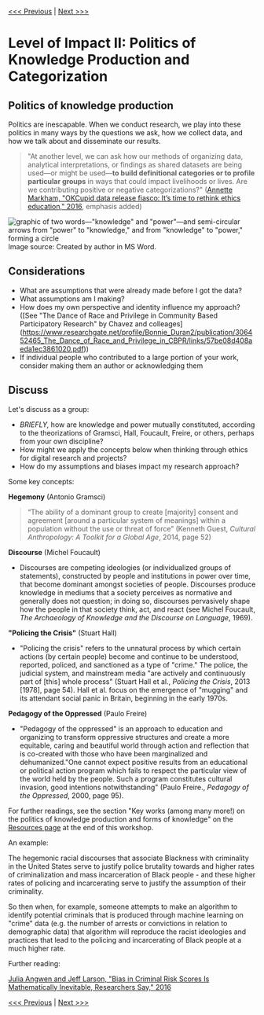 [<<< Previous](impact1cont.md) | [Next >>>](impact2cont.md)

# Level of Impact II: Politics of Knowledge Production and Categorization  

## Politics of knowledge production
Politics are inescapable. When we conduct research, we play into these politics in many ways by the questions we ask, how we collect data, and how we talk about and disseminate our results. 

> "At another level, we can ask how our methods of organizing data, analytical interpretations, or findings as shared datasets are being used—or might be used—**to build definitional categories or to profile particular groups** in ways that could impact livelihoods or lives. Are we contributing positive or negative categorizations?" ([Annette Markham, "OKCupid data release fiasco: It’s time to rethink ethics education," 2016](http://annettemarkham.com/2016/05/okcupid-data-release-fiasco-its-time-to-rethink-ethics-education/), emphasis added)  

![graphic of two words—"knowledge" and "power"—and semi-circular arrows from "power" to "knowledge," and from "knowledge" to "power," forming a circle](../images/power.png)  
Image source: Created by author in MS Word.  

## Considerations
* What are assumptions that were already made before I got the data? 
* What assumptions am I making? 
* How does my own perspective and identity influence my approach? ([See "The Dance of Race and Privilege in Community Based Participatory Research" by Chavez and colleages] (https://www.researchgate.net/profile/Bonnie_Duran2/publication/306452465_The_Dance_of_Race_and_Privilege_in_CBPR/links/57be08d408aeda1ec3861020.pdf))
* If individual people who contributed to a large portion of your work, consider making them an author or acknowledging them

## Discuss  

Let's discuss as a group:  

- *BRIEFLY,* how are knowledge and power mutually constituted, according to the theorizations of Gramsci, Hall, Foucault, Freire, or others, perhaps from your own discipline?
- How might we apply the concepts below when thinking through ethics for digital research and projects?  
- How do my assumptions and biases impact my research approach?

Some key concepts:

**Hegemony** (Antonio Gramsci)  
> “The ability of a dominant group to create [majority] consent and agreement [around a particular system of meanings] within a population without the use or threat of force” (Kenneth Guest, *Cultural Anthropology: A Toolkit for a Global Age*, 2014, page 52)

**Discourse** (Michel Foucault)  
* Discourses are competing ideologies (or individualized groups of statements), constructed by people and institutions in power over time, that become dominant amongst societies of people. Discourses produce knowledge in mediums that a society perceives as normative and generally does not question; in doing so, discourses pervasively shape how the people in that society think, act, and react (see Michel Foucault, *The Archaeology of Knowledge and the Discourse on Language*, 1969). 

**"Policing the Crisis"** (Stuart Hall)  
* "Policing the crisis" refers to the unnatural process by which certain actions (by certain people) become and continue to be understood, reported, policed, and sanctioned as a type of "crime." The police, the judicial system, and mainstream media "are actively and continuously part of [this] whole process" (Stuart Hall et al., *Policing the Crisis*, 2013 [1978], page 54). Hall et al. focus on the emergence of "mugging" and its attendant social panic in Britain, beginning in the early 1970s.  

**Pedagogy of the Oppressed** (Paulo Freire)
* "Pedagogy of the oppressed" is an approach to education and organizing to transform oppressive structures and create a more equitable, caring and beautiful world through action and reflection that is co-created with those who have been marginalized and dehumanized."One cannot expect positive results from an educational or political action program which fails to respect the particular view of the world held by the people. Such a program constitutes cultural invasion, good intentions notwithstanding" (Paulo Freire., *Pedagogy of the Oppressed*, 2000, page 95). 

For further readings, see the section "Key works (among many more!) on the politics of knowledge production and forms of knowledge" on the [Resources page](resources.md) at the end of this workshop.

An example:

The hegemonic racial discourses that associate Blackness with criminality in the United States serve to justify police brutality towards and higher rates of criminalization and mass incarceration of Black people - and these higher rates of policing and incarcerating serve to justify the assumption of their criminality.

So then when, for example, someone attempts to make an algorithm to identify potential criminals that is produced through machine learning on "crime" data (e.g. the number of arrests or convictions in relation to demographic data) that algorithm will reproduce the racist ideologies and practices that lead to the policing and incarcerating of Black people at a much higher rate.

Further reading:  

[Julia Angwen and Jeff Larson, "Bias in Criminal Risk Scores Is Mathematically Inevitable, Researchers Say," 2016](https://www.propublica.org/article/bias-in-criminal-risk-scores-is-mathematically-inevitable-researchers-say)

[<<< Previous](impact1cont.md) | [Next >>>](impact2cont.md)
